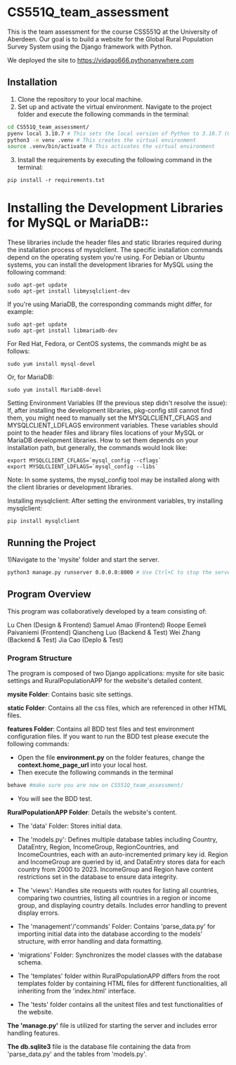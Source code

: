 # CS551Q_team_assessment
This is the team assessment for the course CSS551Q at the University of Aberdeen. Our goal is to build a website for the Global Rural Population Survey System using the Django framework with Python.

We deployed the site to  <https://vidago666.pythonanywhere.com>

## Installation
1) Clone the repository to your local machine.
2) Set up and activate the virtual environment. Navigate to the project folder and execute the following commands in the terminal:
``` bash
cd CS551Q_team_assessment/
pyenv local 3.10.7 # This sets the local version of Python to 3.10.7 (Optional)
python3 -m venv .venv # This creates the virtual environment
source .venv/bin/activate # This activates the virtual environment

```

3) Install the requirements by executing the following command in the terminal:
```
pip install -r requirements.txt
```

# Installing the Development Libraries for MySQL or MariaDB::

These libraries include the header files and static libraries required during the installation process of mysqlclient. The specific installation commands depend on the operating system you're using. For Debian or Ubuntu systems, you can install the development libraries for MySQL using the following command:


```
sudo apt-get update
sudo apt-get install libmysqlclient-dev
```

If you're using MariaDB, the corresponding commands might differ, for example:


```
sudo apt-get update
sudo apt-get install libmariadb-dev
```

For Red Hat, Fedora, or CentOS systems, the commands might be as follows:
```
sudo yum install mysql-devel
```
Or, for MariaDB:
```
sudo yum install MariaDB-devel
```
Setting Environment Variables (If the previous step didn't resolve the issue):
If, after installing the development libraries, pkg-config still cannot find them, you might need to manually set the MYSQLCLIENT_CFLAGS and MYSQLCLIENT_LDFLAGS environment variables. These variables should point to the header files and library files locations of your MySQL or MariaDB development libraries. How to set them depends on your installation path, but generally, the commands would look like:

```
export MYSQLCLIENT_CFLAGS=`mysql_config --cflags`
export MYSQLCLIENT_LDFLAGS=`mysql_config --libs`
```
Note: In some systems, the mysql_config tool may be installed along with the client libraries or development libraries.

Installing mysqlclient:
After setting the environment variables, try installing mysqlclient:
```
pip install mysqlclient
```

## Running the Project
1)Navigate to the 'mysite' folder and start the server.
```bash
python3 manage.py runserver 0.0.0.0:8000 # Use Ctrl+C to stop the server.
```

## Program  Overview
This program was collaboratively developed by a team consisting of:

Lu Chen (Design & Frontend)
Samuel Amao (Frontend)
Roope Eemeli Paivaniemi (Frontend)
Qiancheng Luo (Backend & Test)
Wei Zhang (Backend & Test)
Jia Cao (Deplo & Test)

### Program Structure
The program is composed of two Django applications: mysite for site basic settings and RuralPopulationAPP for the website's detailed content.

**mysite Folder**: Contains basic site settings.

**static Folder**: Contains all the css files, which are referenced in other HTML files.

**features Folder**: Contains all BDD test files and test environment configuration files. If you want to run the BDD test please execute the following commands:
* Open the file **environment.py** on the folder features, change the **context.home_page_url** into your local host.
* Then execute the following commands in the terminal
```bash
behave #make sure you are now on CS551Q_team_assessment/
```
* You will see the BDD test.

**RuralPopulationAPP Folder**: Details the website's content.

* The 'data' Folder: Stores initial data.
* The 'models.py': Defines multiple database tables including Country, DataEntry, Region, IncomeGroup, RegionCountries, and IncomeCountries, each with an auto-incremented primary key id. Region and IncomeGroup are queried by id, and DataEntry stores data for each country from 2000 to 2023. IncomeGroup and Region have content restrictions set in the database to ensure data integrity.
* The 'views': Handles site requests with routes for listing all countries, comparing two countries, listing all countries in a region or income group, and displaying country details. Includes error handling to prevent display errors.

* The 'management'/'commands' Folder: Contains 'parse_data.py' for importing initial data into the database according to the models' structure, with error handling and data formatting.

* 'migrations' Folder: Synchronizes the model classes with the database schema.

* The 'templates' folder within RuralPopulationAPP differs from the root templates folder by containing HTML files for different functionalities, all inheriting from the 'index.html' interface.

* The 'tests' folder contains all the unitest files and test functionalities of the website.

**The 'manage.py'** file is utilized for starting the server and includes error handling features.

**The db.sqlite3** file is the database file containing the data from 'parse_data.py' and the tables from 'models.py'.



